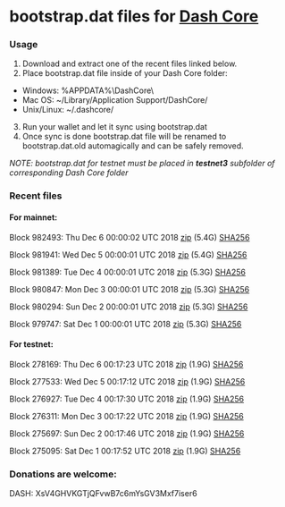 # bootstrap.dat files for [Dash Core](https://www.dash.org)

### Usage

1. Download and extract one of the recent files linked below.
2. Place bootstrap.dat file inside of your Dash Core folder:
 - Windows: %APPDATA%\DashCore\
 - Mac OS: ~/Library/Application Support/DashCore/
 - Unix/Linux: ~/.dashcore/
3. Run your wallet and let it sync using bootstrap.dat
4. Once sync is done bootstrap.dat file will be renamed to bootstrap.dat.old automagically and can be safely removed.

_NOTE: bootstrap.dat for testnet must be placed in **testnet3** subfolder of corresponding Dash Core folder_

### Recent files

#### For mainnet:

Block 982493: Thu Dec  6 00:00:02 UTC 2018 [zip](https://dash-bootstrap.ams3.digitaloceanspaces.com/mainnet/2018-12-06/bootstrap.dat.zip) (5.4G) [SHA256](https://dash-bootstrap.ams3.digitaloceanspaces.com/mainnet/2018-12-06/sha256.txt)

Block 981941: Wed Dec  5 00:00:01 UTC 2018 [zip](https://dash-bootstrap.ams3.digitaloceanspaces.com/mainnet/2018-12-05/bootstrap.dat.zip) (5.4G) [SHA256](https://dash-bootstrap.ams3.digitaloceanspaces.com/mainnet/2018-12-05/sha256.txt)

Block 981389: Tue Dec  4 00:00:01 UTC 2018 [zip](https://dash-bootstrap.ams3.digitaloceanspaces.com/mainnet/2018-12-04/bootstrap.dat.zip) (5.3G) [SHA256](https://dash-bootstrap.ams3.digitaloceanspaces.com/mainnet/2018-12-04/sha256.txt)

Block 980847: Mon Dec  3 00:00:01 UTC 2018 [zip](https://dash-bootstrap.ams3.digitaloceanspaces.com/mainnet/2018-12-03/bootstrap.dat.zip) (5.3G) [SHA256](https://dash-bootstrap.ams3.digitaloceanspaces.com/mainnet/2018-12-03/sha256.txt)

Block 980294: Sun Dec  2 00:00:01 UTC 2018 [zip](https://dash-bootstrap.ams3.digitaloceanspaces.com/mainnet/2018-12-02/bootstrap.dat.zip) (5.3G) [SHA256](https://dash-bootstrap.ams3.digitaloceanspaces.com/mainnet/2018-12-02/sha256.txt)

Block 979747: Sat Dec  1 00:00:01 UTC 2018 [zip](https://dash-bootstrap.ams3.digitaloceanspaces.com/mainnet/2018-12-01/bootstrap.dat.zip) (5.3G) [SHA256](https://dash-bootstrap.ams3.digitaloceanspaces.com/mainnet/2018-12-01/sha256.txt)


#### For testnet:

Block 278169: Thu Dec  6 00:17:23 UTC 2018 [zip](https://dash-bootstrap.ams3.digitaloceanspaces.com/testnet/2018-12-06/bootstrap.dat.zip) (1.9G) [SHA256](https://dash-bootstrap.ams3.digitaloceanspaces.com/testnet/2018-12-06/sha256.txt)

Block 277533: Wed Dec  5 00:17:12 UTC 2018 [zip](https://dash-bootstrap.ams3.digitaloceanspaces.com/testnet/2018-12-05/bootstrap.dat.zip) (1.9G) [SHA256](https://dash-bootstrap.ams3.digitaloceanspaces.com/testnet/2018-12-05/sha256.txt)

Block 276927: Tue Dec  4 00:17:30 UTC 2018 [zip](https://dash-bootstrap.ams3.digitaloceanspaces.com/testnet/2018-12-04/bootstrap.dat.zip) (1.9G) [SHA256](https://dash-bootstrap.ams3.digitaloceanspaces.com/testnet/2018-12-04/sha256.txt)

Block 276311: Mon Dec  3 00:17:22 UTC 2018 [zip](https://dash-bootstrap.ams3.digitaloceanspaces.com/testnet/2018-12-03/bootstrap.dat.zip) (1.9G) [SHA256](https://dash-bootstrap.ams3.digitaloceanspaces.com/testnet/2018-12-03/sha256.txt)

Block 275697: Sun Dec  2 00:17:46 UTC 2018 [zip](https://dash-bootstrap.ams3.digitaloceanspaces.com/testnet/2018-12-02/bootstrap.dat.zip) (1.9G) [SHA256](https://dash-bootstrap.ams3.digitaloceanspaces.com/testnet/2018-12-02/sha256.txt)

Block 275095: Sat Dec  1 00:17:52 UTC 2018 [zip](https://dash-bootstrap.ams3.digitaloceanspaces.com/testnet/2018-12-01/bootstrap.dat.zip) (1.9G) [SHA256](https://dash-bootstrap.ams3.digitaloceanspaces.com/testnet/2018-12-01/sha256.txt)


### Donations are welcome:

DASH: XsV4GHVKGTjQFvwB7c6mYsGV3Mxf7iser6
